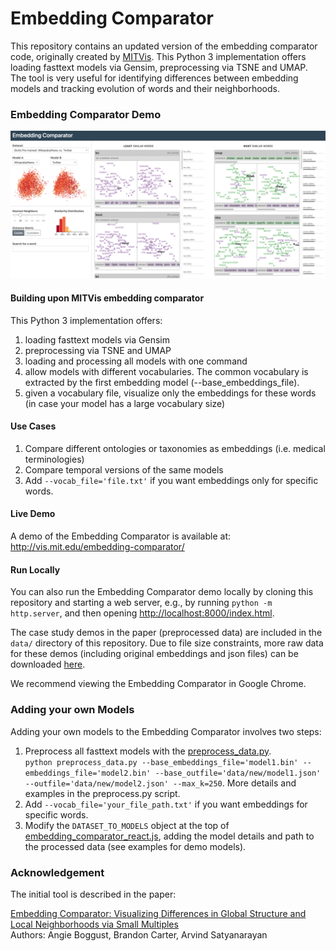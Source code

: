 # Embedding Comparator

This repository contains an updated version of the embedding comparator code, originally created by [MITVis](http://vis.mit.edu/). This Python 3 implementation offers loading fasttext models via Gensim, preprocessing via TSNE and UMAP. The tool is very useful for identifying differences between embedding models and tracking evolution of words and their neighborhoods.

### Embedding Comparator Demo

![demo](/images/demo.png)

#### Building upon MITVis embedding comparator

This Python 3 implementation offers:
1. loading fasttext models via Gensim
2. preprocessing via TSNE and UMAP
3. loading and processing all models with one command
4. allow models with different vocabularies. The common vocabulary is extracted by the first embedding model (--base_embeddings_file).
5. given a vocabulary file, visualize only the embeddings for these words (in case your model has a large vocabulary size)

#### Use Cases
1. Compare different ontologies or taxonomies as embeddings (i.e. medical terminologies)
2. Compare temporal versions of the same models
3. Add `--vocab_file='file.txt'` if you want embeddings only for specific words.

#### Live Demo

A demo of the Embedding Comparator is available at: <http://vis.mit.edu/embedding-comparator/>

#### Run Locally

You can also run the Embedding Comparator demo locally by cloning this repository and starting a web server, e.g., by running `python -m http.server`, and then opening <http://localhost:8000/index.html>.

The case study demos in the paper (preprocessed data) are included in the `data/` directory of this repository.
Due to file size constraints, more raw data for these demos (including original embeddings and json files) can be downloaded [here](http://vis.mit.edu/embedding-comparator/raw_data/).

We recommend viewing the Embedding Comparator in Google Chrome.


### Adding your own Models

Adding your own models to the Embedding Comparator involves two steps:

1. Preprocess all fasttext models with the [preprocess_data.py](preprocess_data.py).  
`python preprocess_data.py --base_embeddings_file='model1.bin' --embeddings_file='model2.bin' --base_outfile='data/new/model1.json' --outfile='data/new/model2.json' --max_k=250`. More details and examples in the preprocess.py script.
2. Add `--vocab_file='your_file_path.txt'` if you want embeddings for specific words.
3. Modify the `DATASET_TO_MODELS` object at the top of [embedding_comparator_react.js](embedding_comparator_react.js), adding the model details and path to the processed data (see examples for demo models).


### Acknowledgement

The initial tool is described in the paper:

[Embedding Comparator: Visualizing Differences in Global Structure and Local Neighborhoods via Small Multiples](https://arxiv.org/abs/1912.04853)
<br>
Authors: Angie Boggust, Brandon Carter, Arvind Satyanarayan

